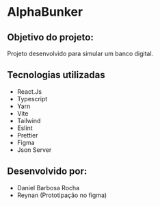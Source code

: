 # AlphaBunker


## Objetivo do projeto:

Projeto desenvolvido para simular um banco digital. 

## Tecnologias utilizadas

-   React.Js
-   Typescript
-   Yarn
-   Vite
-   Tailwind
-   Eslint
-   Prettier
-   Figma
-   Json Server

## Desenvolvido por:

-   Daniel Barbosa Rocha
-   Reynan (Prototipação no figma)
